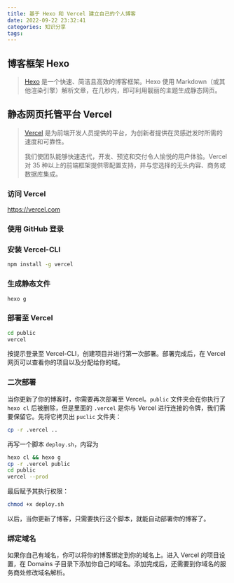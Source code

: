 ```yaml
---
title: 基于 Hexo 和 Vercel 建立自己的个人博客
date: 2022-09-22 23:32:41
categories: 知识分享
tags:
---
```


## 博客框架 Hexo

> [Hexo](https://hexo.io) 是一个快速、简洁且高效的博客框架。Hexo 使用 Markdown（或其他渲染引擎）解析文章，在几秒内，即可利用靓丽的主题生成静态网页。

## 静态网页托管平台 Vercel

> [Vercel](https://vercel.com) 是为前端开发人员提供的平台，为创新者提供在灵感迸发时所需的速度和可靠性。
>
> 我们使团队能够快速迭代，开发、预览和交付令人愉悦的用户体验。Vercel 对 35 种以上的前端框架提供零配置支持，并与您选择的无头内容、商务或数据库集成。

### 访问 Vercel

<https://vercel.com>

### 使用 GitHub 登录

### 安装 Vercel-CLI

```sh
npm install -g vercel
```

### 生成静态文件

```sh
hexo g
```

### 部署至 Vercel

```sh
cd public
vercel
```

按提示登录至 Vercel-CLI，创建项目并进行第一次部署。部署完成后，在 Vercel 网页可以查看你的项目以及分配给你的域。

### 二次部署

当你更新了你的博客时，你需要再次部署至 Vercel。`public` 文件夹会在你执行了 `hexo cl` 后被删除，但是里面的 `.vercel` 是你与 Vercel 进行连接的令牌，我们需要保留它。先将它拷贝出 `puclic` 文件夹：
```sh
cp -r .vercel ..
```

再写一个脚本 `deploy.sh`，内容为
```sh
hexo cl && hexo g
cp -r .vercel public
cd public
vercel --prod
```

最后赋予其执行权限：
```sh
chmod +x deploy.sh
```

以后，当你更新了博客，只需要执行这个脚本，就能自动部署你的博客了。

### 绑定域名

如果你自己有域名，你可以将你的博客绑定到你的域名上。进入 Vercel 的项目设置，在 Domains 子目录下添加你自己的域名。添加完成后，还需要到你域名的服务商处修改域名解析。